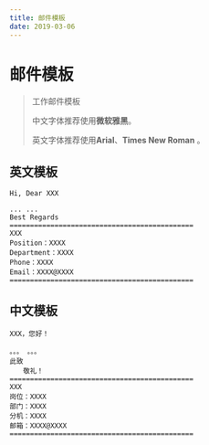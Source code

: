 ```yaml
---
title: 邮件模板
date: 2019-03-06
---
```


# 邮件模板

> 工作邮件模板
>
> 中文字体推荐使用**微软雅黑**。
>
> 英文字体推荐使用**Arial**、**Times New Roman** 。

## 英文模板

```
Hi, Dear XXX

... ...
Best Regards
=============================================
XXX
Position：XXXX
Department：XXXX
Phone：XXXX
Email：XXXX@XXXX
=============================================
```

## 中文模板

```
XXX，您好！

。。。 。。。
此致
　　敬礼！
=============================================
XXX
岗位：XXXX
部门：XXXX
分机：XXXX
邮箱：XXXX@XXXX
=============================================
```
